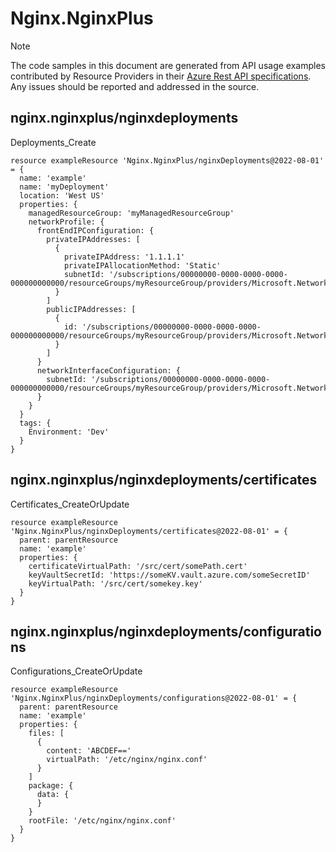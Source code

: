 # Nginx.NginxPlus
  
> [!NOTE]
> The code samples in this document are generated from API usage examples contributed by Resource Providers in their [Azure Rest API specifications](https://github.com/Azure/azure-rest-api-specs). Any issues should be reported and addressed in the source.


## nginx.nginxplus/nginxdeployments

Deployments_Create
```bicep
resource exampleResource 'Nginx.NginxPlus/nginxDeployments@2022-08-01' = {
  name: 'example'
  name: 'myDeployment'
  location: 'West US'
  properties: {
    managedResourceGroup: 'myManagedResourceGroup'
    networkProfile: {
      frontEndIPConfiguration: {
        privateIPAddresses: [
          {
            privateIPAddress: '1.1.1.1'
            privateIPAllocationMethod: 'Static'
            subnetId: '/subscriptions/00000000-0000-0000-0000-000000000000/resourceGroups/myResourceGroup/providers/Microsoft.Network/virtualNetworks/myVnet/subnets/mySubnet'
          }
        ]
        publicIPAddresses: [
          {
            id: '/subscriptions/00000000-0000-0000-0000-000000000000/resourceGroups/myResourceGroup/providers/Microsoft.Network/publicIPAddresses/myPublicIPAddress'
          }
        ]
      }
      networkInterfaceConfiguration: {
        subnetId: '/subscriptions/00000000-0000-0000-0000-000000000000/resourceGroups/myResourceGroup/providers/Microsoft.Network/virtualNetworks/myVnet/subnets/mySubnet'
      }
    }
  }
  tags: {
    Environment: 'Dev'
  }
}
```

## nginx.nginxplus/nginxdeployments/certificates

Certificates_CreateOrUpdate
```bicep
resource exampleResource 'Nginx.NginxPlus/nginxDeployments/certificates@2022-08-01' = {
  parent: parentResource 
  name: 'example'
  properties: {
    certificateVirtualPath: '/src/cert/somePath.cert'
    keyVaultSecretId: 'https://someKV.vault.azure.com/someSecretID'
    keyVirtualPath: '/src/cert/somekey.key'
  }
}
```

## nginx.nginxplus/nginxdeployments/configurations

Configurations_CreateOrUpdate
```bicep
resource exampleResource 'Nginx.NginxPlus/nginxDeployments/configurations@2022-08-01' = {
  parent: parentResource 
  name: 'example'
  properties: {
    files: [
      {
        content: 'ABCDEF=='
        virtualPath: '/etc/nginx/nginx.conf'
      }
    ]
    package: {
      data: {
      }
    }
    rootFile: '/etc/nginx/nginx.conf'
  }
}
```
